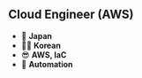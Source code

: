 ## Cloud Engineer (AWS)

- 🎤 **Japan**
- 🧟‍♂️ **Korean**
- 😎 **AWS, IaC**
- 🌸 **Automation**

<!---
allten/allten is a ✨ special ✨ repository because its `README.md` (this file) appears on your GitHub profile.
You can click the Preview link to take a look at your changes.
--->
